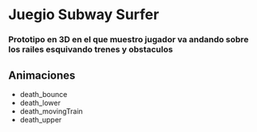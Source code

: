 <h1>Juegio Subway Surfer</h1>
<h3>Prototipo en 3D en el que muestro jugador va andando sobre los railes esquivando trenes y obstaculos</h3>
<h2>Animaciones</h2>
<ul>
  <li>death_bounce</li>
  <li>death_lower</li>
  <li>death_movingTrain</li>
  <li>death_upper</li>
</ul>
